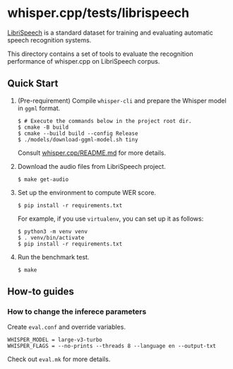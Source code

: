 # whisper.cpp/tests/librispeech

[LibriSpeech](https://www.openslr.org/12) is a standard dataset for
training and evaluating automatic speech recognition systems.

This directory contains a set of tools to evaluate the recognition
performance of whisper.cpp on LibriSpeech corpus.

## Quick Start

1. (Pre-requirement) Compile `whisper-cli` and prepare the Whisper
   model in `ggml` format.

   ```
   $ # Execute the commands below in the project root dir.
   $ cmake -B build
   $ cmake --build build --config Release
   $ ./models/download-ggml-model.sh tiny
   ```

   Consult [whisper.cpp/README.md](../../README.md) for more details.

2. Download the audio files from LibriSpeech project.

   ```
   $ make get-audio
   ```

3. Set up the environment to compute WER score.

   ```
   $ pip install -r requirements.txt
   ```

   For example, if you use `virtualenv`, you can set up it as follows:

   ```
   $ python3 -m venv venv
   $ . venv/bin/activate
   $ pip install -r requirements.txt
   ```

4. Run the benchmark test.

   ```
   $ make
   ```

## How-to guides

### How to change the inferece parameters

Create `eval.conf` and override variables.

```
WHISPER_MODEL = large-v3-turbo
WHISPER_FLAGS = --no-prints --threads 8 --language en --output-txt
```

Check out `eval.mk` for more details.
